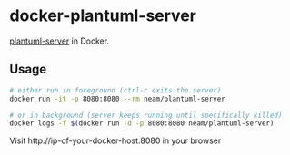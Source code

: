 # docker-plantuml-server

[plantuml-server](https://github.com/plantuml/plantuml-server) in Docker.

## Usage

```sh
# either run in foreground (ctrl-c exits the server)
docker run -it -p 8080:8080 --rm neam/plantuml-server

# or in background (server keeps running until specifically killed)
docker logs -f $(docker run -d -p 8080:8080 neam/plantuml-server)
```

Visit http://ip-of-your-docker-host:8080 in your browser
